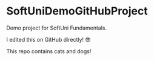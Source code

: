 # SoftUniDemoGitHubProject

Demo project for SoftUni Fundamentals. 

I edited this on GitHub directly! 😎

This repo contains cats and dogs!